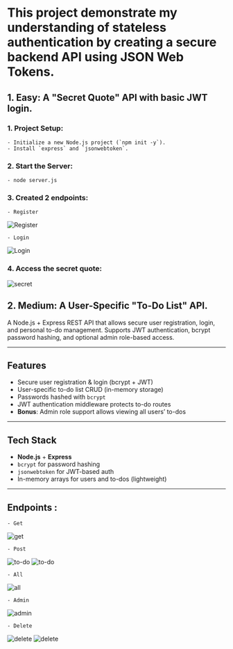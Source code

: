 # This project demonstrate my understanding of stateless authentication by creating a secure backend API using JSON Web Tokens.

## 1. **Easy**: A "Secret Quote" API with basic JWT login.

### 1. **Project Setup:**
    - Initialize a new Node.js project (`npm init -y`).
    - Install `express` and `jsonwebtoken`.

### 2. **Start the Server:**
    - node server.js
    
### 3. **Created 2 endpoints:** 
    - Register     
![Register](./register.png)

    - Login
![Login](./login.png)

### 4. **Access the secret quote:**
![secret](./secret-quote.png)





## 2. **Medium**: A User-Specific "To-Do List" API.

A Node.js + Express REST API that allows secure user registration, login, and personal to-do management. Supports JWT authentication, bcrypt password hashing, and optional admin role-based access.

---

## Features

- Secure user registration & login (bcrypt + JWT)
- User-specific to-do list CRUD (in-memory storage)
- Passwords hashed with `bcrypt`
- JWT authentication middleware protects to-do routes
- **Bonus**: Admin role support allows viewing all users’ to-dos

---

## Tech Stack

- **Node.js** + **Express**
- `bcrypt` for password hashing
- `jsonwebtoken` for JWT-based auth
- In-memory arrays for users and to-dos (lightweight)

---

## Endpoints :
    - Get
![get](./get.png)

    - Post
![to-do](./to-do%20post.png)
![to-do](./to-do2.png)

    - All
![all](./all.png)

    - Admin
![admin](./adminn.png)

    - Delete 
![delete](./delete.png)
![delete](./del-success.png)
